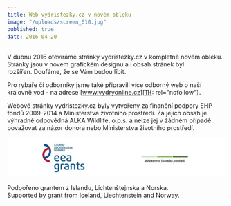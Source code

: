 ```yaml
---
title: Web vydristezky.cz v novém obleku
image: "/uploads/screen_610.jpg"
published: true
date: 2016-04-20
---
```

V dubnu 2016 otevíráme stránky vydristezky.cz v kompletně novém obleku.
Stránky jsou v novém grafickém designu a i obsah stránek byl
rozšířen. Doufáme, že se Vám budou líbit.

Pro rybáře či odborníky jsme také připravili více odborný web o naší
královně vod - na adrese [www.vydryonline.cz][1]{: rel="nofollow"}.

Webové stránky vydristezky.cz byly vytvořeny za finanční podpory EHP
fondů 2009-2014 a Ministerstva životního prostředí. Za jejich obsah je
výhradně odpovědná ALKA Wildlife, o.p.s. a nelze jej v žádném případě
považovat za názor donora nebo Ministerstva životního prostředí.



![](/uploads/logoMGS_610.jpg)

<div>
Podpořeno grantem z Islandu, Lichtenštejnska a Norska.
</div>

<div>
Supported by grant from Iceland, Liechtenstein and Norway.
</div>



[1]: http://www.vydryonline.cz "Link: http://www.vydryonline.cz"
